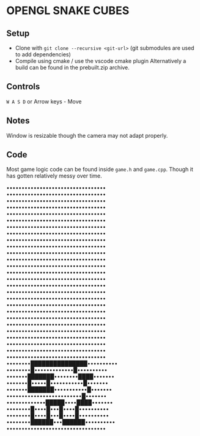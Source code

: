 # OPENGL SNAKE CUBES

## Setup
- Clone with `git clone --recursive <git-url>` (git submodules are used to add dependencies)
- Compile using cmake / use the vscode cmake plugin
Alternatively a build can be found in the prebuilt.zip archive.

## Controls
`W A S D` or Arrow keys - Move

## Notes
Window is resizable though the camera may not adapt properly.

## Code
Most game logic code can be found inside `game.h` and `game.cpp`.
Though it has gotten relatively messy over time.





































•••••••••••••••••••••••••••••••••  
•••••••••••••••••••••••••••••••••  
•••••••••••••••••••••••••••••••••  
•••••••••••••••••••••••••••••••••  
•••••••••••••••••••••••••••••••••  
•••••••••••••••••••••••••••••••••  
•••••••••••••••••••••••••••••••••  
•••••••••••••••••••••••••••••••••  
•••••••••••••••••••••••••••••••••  
•••••••••••••••••••••••••••••••••  
•••••••••••••••••••••••••••••••••  
•••••••••••••••••••••••••••••••••  
•••••••••••••••••••••••••••••••••  
•••••••••••••••••••••••••••••••••  
•••••••••••••••••••••••••••••••••  
•••••••••••••••••••••••••••••••••  
•••••••••••••••••••••••••••••••••  
•••••••••••••••••••••••••••••••••  
•••••••••••••••••••••••••••••••••  
•••••••••••••••••••••••••••••••••  
•••••••••••••••••••••••••••••••••  
•••••••••••••••••••••••••••••••••  
•••••••••••••••••••••••••••••••••  
•••••••••••••••••••••••••••••••••  
•••••••••••••••••••••••••••••••••  
•••••••••••••••••••••••••••••••••  
•••••••••••••••••••••••••••••••••  
••••••••███████████████••••••••••  
••••••••█•••••••••••••█••••••••••  
•••••••███████••••••••████•••••••  
•••••••█•••••█•••••••••••█•••••••  
•••••••███████•••••••••••█•••••••  
•••••••••••••••••••••••••█•••••••  
•••••••••••••█████••••████•••••••  
••••••••█••••█•••█••••█••••••••••  
••••••••█••••█•••█••••█••••••••••  
••••••••██████•••██████••••••••••  
•••••••••••••••••••••••••••••••••  

